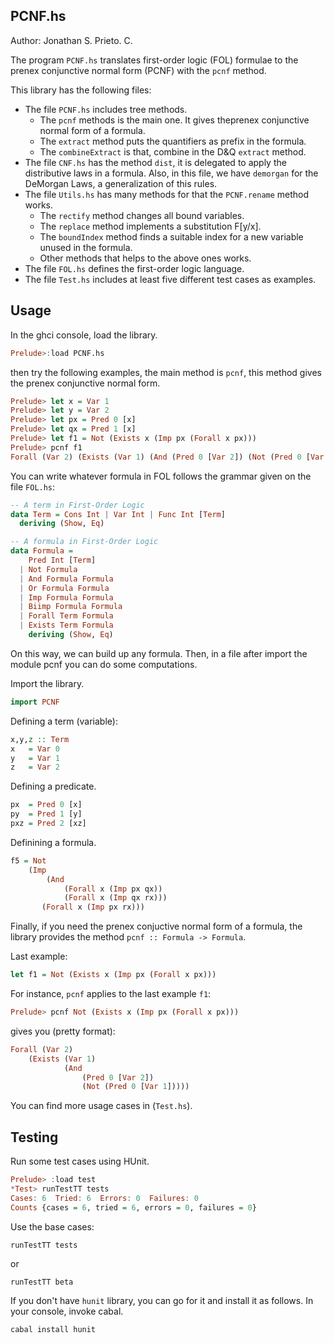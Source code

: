 PCNF.hs
---
Author: Jonathan S. Prieto. C.

The program `PCNF.hs` translates first-order logic (FOL) formulae to the
prenex conjunctive normal form (PCNF) with the `pcnf` method.

This library has the following files:

- The file `PCNF.hs` includes tree methods.
  - The `pcnf` methods is the main one. It gives theprenex conjunctive normal
  form of a formula.
  - The `extract` method puts the quantifiers as prefix in the formula.
  - The `combineExtract` is that, combine in the D&Q `extract` method.
- The file `CNF.hs` has the method `dist`, it is delegated to apply the
distributive laws in a formula. Also, in this file, we have `demorgan` for
the DeMorgan Laws, a generalization of this rules.
- The file `Utils.hs` has many methods for that the `PCNF.rename` method
works.
  - The `rectify` method changes all bound variables.
  - The `replace` method implements a substitution F[y/x].
  - The `boundIndex` method finds a suitable index for a new variable
  unused in the formula.
  - Other methods that helps to the above ones works.
- The file `FOL.hs` defines the first-order logic language.
- The file `Test.hs` includes at least five different test cases as examples.

Usage
---
In the ghci console, load the library.

```Haskell
Prelude>:load PCNF.hs
```
then try the following examples, the main method is `pcnf`, this method gives
the prenex conjunctive normal form.

```Haskell
Prelude> let x = Var 1
Prelude> let y = Var 2
Prelude> let px = Pred 0 [x]
Prelude> let qx = Pred 1 [x]
Prelude> let f1 = Not (Exists x (Imp px (Forall x px)))
Prelude> pcnf f1
Forall (Var 2) (Exists (Var 1) (And (Pred 0 [Var 2]) (Not (Pred 0 [Var 1]))))
```

You can write whatever formula in FOL follows the grammar given on the file `FOL.hs`:

```Haskell
-- A term in First-Order Logic
data Term = Cons Int | Var Int | Func Int [Term]
  deriving (Show, Eq)

-- A formula in First-Order Logic
data Formula =
    Pred Int [Term]
  | Not Formula
  | And Formula Formula
  | Or Formula Formula
  | Imp Formula Formula
  | Biimp Formula Formula
  | Forall Term Formula
  | Exists Term Formula
    deriving (Show, Eq)
```

On this way, we can build up any formula. Then, in a file after import
the module pcnf you can do some computations.

Import the library.
```Haskell
import PCNF
```

Defining a term (variable):
```Haskell
x,y,z :: Term
x   = Var 0
y   = Var 1
z   = Var 2
```

Defining a predicate.
```Haskell
px  = Pred 0 [x]
py  = Pred 1 [y]
pxz = Pred 2 [xz]
```

Definining a formula.
```Haskell
f5 = Not
    (Imp
        (And
            (Forall x (Imp px qx))
            (Forall x (Imp qx rx)))
       (Forall x (Imp px rx)))
```

Finally, if you need the prenex conjuctive normal form of a formula,
the library provides the method `pcnf :: Formula -> Formula`.

Last example:

```Haskell
let f1 = Not (Exists x (Imp px (Forall x px)))
```

For instance, `pcnf` applies to the last example `f1`:

```Haskell
Prelude> pcnf Not (Exists x (Imp px (Forall x px)))
```

gives you (pretty format):

```Haskell
Forall (Var 2)
    (Exists (Var 1)
            (And
                (Pred 0 [Var 2])
                (Not (Pred 0 [Var 1]))))
```

You can find more usage cases in (`Test.hs`).

Testing
---
Run some test cases using HUnit.

```Haskell
Prelude> :load test
*Test> runTestTT tests
Cases: 6  Tried: 6  Errors: 0  Failures: 0
Counts {cases = 6, tried = 6, errors = 0, failures = 0}
```
Use the base cases:

```
runTestTT tests
```
or

```
runTestTT beta
```

If you don't have `hunit` library, you can go for it and install it as follows. In your console, invoke cabal.

```Haskell
cabal install hunit
```